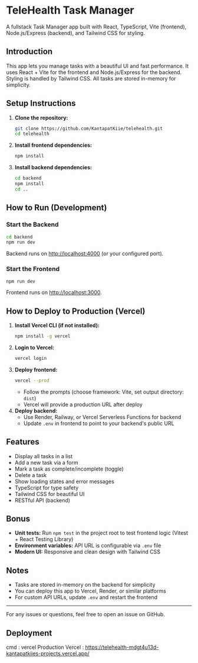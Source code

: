 # TeleHealth Task Manager

A fullstack Task Manager app built with React, TypeScript, Vite (frontend), Node.js/Express (backend), and Tailwind CSS for styling.

## Introduction
This app lets you manage tasks with a beautiful UI and fast performance. It uses React + Vite for the frontend and Node.js/Express for the backend. Styling is handled by Tailwind CSS. All tasks are stored in-memory for simplicity.

## Setup Instructions

1. **Clone the repository:**
   ```sh
   git clone https://github.com/KantapatKiie/telehealth.git
   cd telehealth
   ```

2. **Install frontend dependencies:**
   ```sh
   npm install
   ```

3. **Install backend dependencies:**
   ```sh
   cd backend
   npm install
   cd ..
   ```

## How to Run (Development)

### Start the Backend
```sh
cd backend
npm run dev
```
Backend runs on [http://localhost:4000](http://localhost:4000) (or your configured port).

### Start the Frontend
```sh
npm run dev
```
Frontend runs on [http://localhost:3000](http://localhost:3000).

## How to Deploy to Production (Vercel)

1. **Install Vercel CLI (if not installed):**
   ```sh
   npm install -g vercel
   ```
2. **Login to Vercel:**
   ```sh
   vercel login
   ```
3. **Deploy frontend:**
   ```sh
   vercel --prod
   ```
   - Follow the prompts (choose framework: Vite, set output directory: `dist`)
   - Vercel will provide a production URL after deploy
4. **Deploy backend:**
   - Use Render, Railway, or Vercel Serverless Functions for backend
   - Update `.env` in frontend to point to your backend's public URL

## Features
- Display all tasks in a list
- Add a new task via a form
- Mark a task as complete/incomplete (toggle)
- Delete a task
- Show loading states and error messages
- TypeScript for type safety
- Tailwind CSS for beautiful UI
- RESTful API (backend)

## Bonus
- **Unit tests:** Run `npm test` in the project root to test frontend logic (Vitest + React Testing Library)
- **Environment variables:** API URL is configurable via `.env` file
- **Modern UI:** Responsive and clean design with Tailwind CSS

## Notes
- Tasks are stored in-memory on the backend for simplicity
- You can deploy this app to Vercel, Render, or similar platforms
- For custom API URLs, update `.env` and restart the frontend

---
For any issues or questions, feel free to open an issue on GitHub.

## Deployment
cmd : vercel
Production Vercel : https://telehealth-mdgt4u13d-kantapatkiies-projects.vercel.app/
